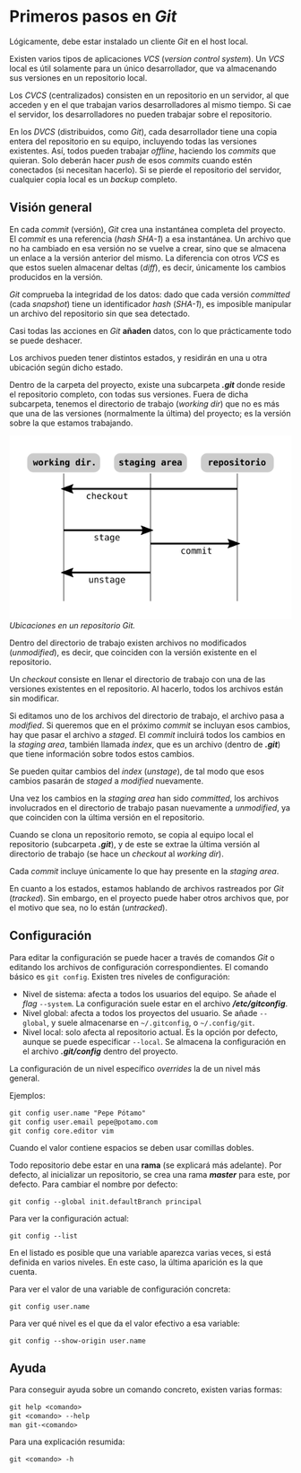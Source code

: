 # Primeros pasos en *Git*

Lógicamente, debe estar instalado un cliente *Git* en el host local.

Existen varios tipos de aplicaciones *VCS* (*version control system*). Un *VCS* local es útil solamente para un único desarrollador, que va almacenando sus versiones en un repositorio local.

Los *CVCS* (centralizados) consisten en un repositorio en un servidor, al que acceden y en el que trabajan varios desarrolladores al mismo tiempo. Si cae el servidor, los desarrolladores no pueden trabajar sobre el repositorio.

En los *DVCS* (distribuidos, como *Git*), cada desarrollador tiene una copia entera del repositorio en su equipo, incluyendo todas las versiones existentes. Así, todos pueden trabajar *offline*, haciendo los *commits* que quieran. Solo deberán hacer *push* de esos *commits* cuando estén conectados (si necesitan hacerlo). Si se pierde el repositorio del servidor, cualquier copia local es un *backup* completo.

## Visión general

En cada *commit* (versión), *Git* crea una instantánea completa del proyecto. El *commit* es una referencia (*hash SHA-1*) a esa instantánea. Un archivo que no ha cambiado en esa versión no se vuelve a crear, sino que se almacena un enlace a la versión anterior del mismo. La diferencia con otros *VCS* es que estos suelen almacenar deltas (*diff*), es decir, únicamente los cambios producidos en la versión.

*Git* comprueba la integridad de los datos: dado que cada versión *committed* (cada *snapshot*) tiene un identificador *hash* (*SHA-1*), es imposible manipular un archivo del repositorio sin que sea detectado.

Casi todas las acciones en *Git* **añaden** datos, con lo que prácticamente todo se puede deshacer.

Los archivos pueden tener distintos estados, y residirán en una u otra ubicación según dicho estado.

Dentro de la carpeta del proyecto, existe una subcarpeta ***.git*** donde reside el repositorio completo, con todas sus versiones. Fuera de dicha subcarpeta, tenemos el directorio de trabajo (*working dir*) que no es más que una de las versiones (normalmente la última) del proyecto; es la versión sobre la que estamos trabajando.

![Ubicaciones](../imagenes/01a-ubicaciones.png "Ubicaciones")\
*Ubicaciones en un repositorio Git.*

Dentro del directorio de trabajo existen archivos no modificados (*unmodified*), es decir, que coinciden con la versión existente en el repositorio.

Un *checkout* consiste en llenar el directorio de trabajo con una de las versiones existentes en el repositorio. Al hacerlo, todos los archivos están sin modificar.

Si editamos uno de los archivos del directorio de trabajo, el archivo pasa a *modified*. Si queremos que en el próximo *commit* se incluyan esos cambios, hay que pasar el archivo a *staged*. El *commit* incluirá todos los cambios en la *staging area*, también llamada *index*, que es un archivo (dentro de ***.git***) que tiene información sobre todos estos cambios.

Se pueden quitar cambios del *index* (*unstage*), de tal modo que esos cambios pasarán de *staged* a *modified* nuevamente.

Una vez los cambios en la *staging area* han sido *committed*, los archivos involucrados en el directorio de trabajo pasan nuevamente a *unmodified*, ya que coinciden con la última versión en el repositorio.

Cuando se clona un repositorio remoto, se copia al equipo local el repositorio (subcarpeta ***.git***), y de este se extrae la última versión al directorio de trabajo (se hace un *checkout* al *working dir*).

Cada *commit* incluye únicamente lo que hay presente en la *staging area*.

En cuanto a los estados, estamos hablando de archivos rastreados por *Git* (*tracked*). Sin embargo, en el proyecto puede haber otros archivos que, por el motivo que sea, no lo están (*untracked*).

## Configuración

Para editar la configuración se puede hacer a través de comandos *Git* o editando los archivos de configuración correspondientes. El comando básico es `git config`. Existen tres niveles de configuración:
- Nivel de sistema: afecta a todos los usuarios del equipo. Se añade el *flag* `--system`. La configuración suele estar en el archivo ***/etc/gitconfig***.
- Nivel global: afecta a todos los proyectos del usuario. Se añade `--global`, y suele almacenarse en `~/.gitconfig`, o `~/.config/git`.
- Nivel local: solo afecta al repositorio actual. Es la opción por defecto, aunque se puede especificar `--local`. Se almacena la configuración en el archivo ***.git/config*** dentro del proyecto.

La configuración de un nivel específico *overrides* la de un nivel más general.

Ejemplos:

```
git config user.name "Pepe Pótamo"
git config user.email pepe@potamo.com
git config core.editor vim
```

Cuando el valor contiene espacios se deben usar comillas dobles.

Todo repositorio debe estar en una **rama** (se explicará más adelante). Por defecto, al inicializar un repositorio, se crea una rama ***master*** para este, por defecto. Para cambiar el nombre por defecto:

```
git config --global init.defaultBranch principal
```

Para ver la configuración actual:

```
git config --list
```

En el listado es posible que una variable aparezca varias veces, si está definida en varios niveles. En este caso, la última aparición es la que cuenta.

Para ver el valor de una variable de configuración concreta:

```
git config user.name
```

Para ver qué nivel es el que da el valor efectivo a esa variable:

```
git config --show-origin user.name
```

## Ayuda

Para conseguir ayuda sobre un comando concreto, existen varias formas:

```
git help <comando>
git <comando> --help
man git-<comando>
```

Para una explicación resumida:

```
git <comando> -h
```
